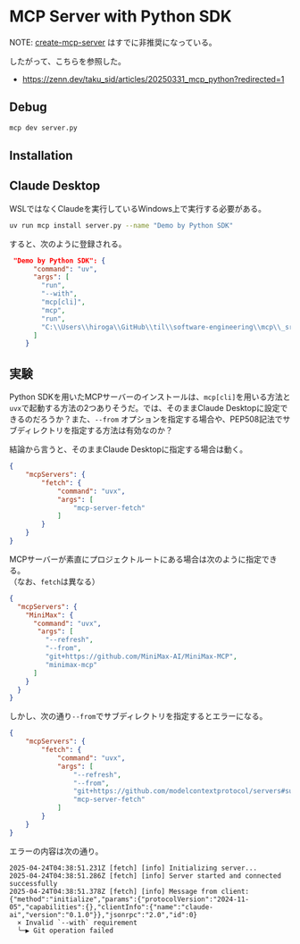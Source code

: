 # MCP Server with Python SDK

NOTE: [create-mcp-server](https://github.com/modelcontextprotocol/create-python-server) はすでに非推奨になっている。

したがって、こちらを参照した。

- https://zenn.dev/taku_sid/articles/20250331_mcp_python?redirected=1

## Debug

```sh
mcp dev server.py
```

## Installation

## Claude Desktop

WSLではなくClaudeを実行しているWindows上で実行する必要がある。

```sh
uv run mcp install server.py --name "Demo by Python SDK"
```

すると、次のように登録される。

```json
 "Demo by Python SDK": {
      "command": "uv",
      "args": [
        "run",
        "--with",
        "mcp[cli]",
        "mcp",
        "run",
        "C:\\Users\\hiroga\\GitHub\\til\\software-engineering\\mcp\\_src\\python-sdk\\server.py"
      ]
    }
```

## 実験

Python SDKを用いたMCPサーバーのインストールは、`mcp[cli]`を用いる方法と`uvx`で起動する方法の2つありそうだ。では、そのままClaude Desktopに設定できるのだろうか？また、`--from` オプションを指定する場合や、PEP508記法でサブディレクトリを指定する方法は有効なのか？

結論から言うと、そのままClaude Desktopに指定する場合は動く。

```json
{
    "mcpServers": {
        "fetch": {
            "command": "uvx",
            "args": [
                "mcp-server-fetch"
            ]
        }
    }
}
```

MCPサーバーが素直にプロジェクトルートにある場合は次のように指定できる。  
（なお、`fetch`は異なる）

```json
{
  "mcpServers": {
    "MiniMax": {
      "command": "uvx",
       "args": [
         "--refresh",
         "--from",
         "git+https://github.com/MiniMax-AI/MiniMax-MCP",
         "minimax-mcp"
      ]
    }
  }
}
```

しかし、次の通り`--from`でサブディレクトリを指定するとエラーになる。

```json
{
    "mcpServers": {
        "fetch": {
            "command": "uvx",
            "args": [
                "--refresh",
                "--from",
                "git+https://github.com/modelcontextprotocol/servers#subdirectory=src/fetch",
                "mcp-server-fetch"
            ]
        }
    }
}
```

エラーの内容は次の通り。

```log
2025-04-24T04:38:51.231Z [fetch] [info] Initializing server...
2025-04-24T04:38:51.286Z [fetch] [info] Server started and connected successfully
2025-04-24T04:38:51.378Z [fetch] [info] Message from client: {"method":"initialize","params":{"protocolVersion":"2024-11-05","capabilities":{},"clientInfo":{"name":"claude-ai","version":"0.1.0"}},"jsonrpc":"2.0","id":0}
  × Invalid `--with` requirement
  ╰─▶ Git operation failed
```

